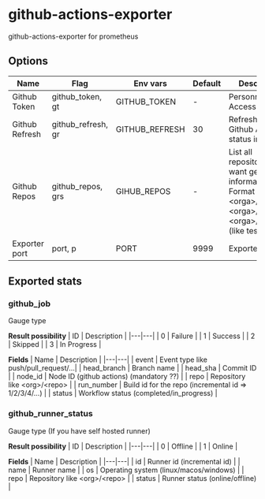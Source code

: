 # github-actions-exporter
github-actions-exporter for prometheus

## Options
| Name | Flag | Env vars | Default | Description |
|---|---|---|---|---|
| Github Token | github_token, gt | GITHUB_TOKEN | - | Personnal Access Token |
| Github Refresh | github_refresh, gr | GITHUB_REFRESH | 30 | Refresh time Github Actions status in sec |
| Github Repos | github_repos, grs | GIHUB_REPOS | - | List all repositories you want get informations. Format \<orga>/\<repo>,\<orga>/\<repo2>,\<orga>/\<repo3> (like test/test) |
| Exporter port | port, p | PORT | 9999 | Exporter port |

## Exported stats

### github_job
Gauge type

**Result possibility**
| ID | Description |
|---|---|
| 0 | Failure |
| 1 | Success |
| 2 | Skipped |
| 3 | In Progress |

**Fields**
| Name | Description |
|---|---|
| event | Event type like push/pull_request/...|
| head_branch | Branch name |
| head_sha | Commit ID |
| node_id | Node ID (github actions) (mandatory ??) |
| repo | Repository like \<org>/\<repo> |
| run_number | Build id for the repo (incremental id => 1/2/3/4/...) |
| status | Workflow status (completed/in_progress) |

### github_runner_status
Gauge type
(If you have self hosted runner)

**Result possibility**
| ID | Description |
|---|---|
| 0 | Offline |
| 1 | Online |

**Fields**
| Name | Description |
|---|---|
| id | Runner id (incremental id) |
| name | Runner name |
| os | Operating system (linux/macos/windows) |
| repo | Repository like \<org>/\<repo> |
| status | Runner status (online/offline) |